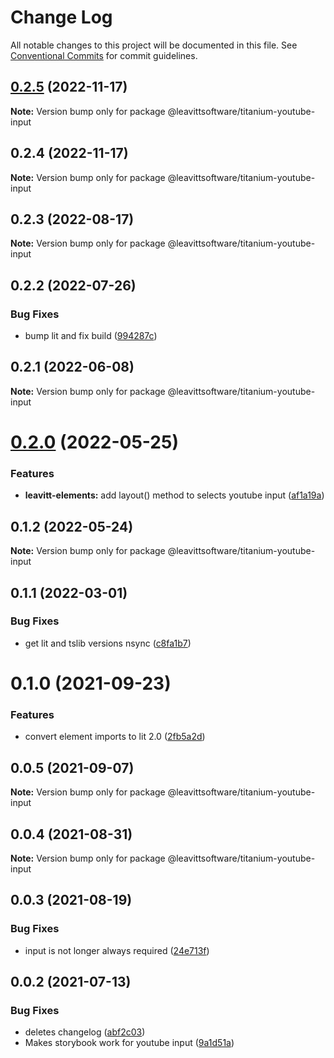 # Change Log

All notable changes to this project will be documented in this file.
See [Conventional Commits](https://conventionalcommits.org) for commit guidelines.

## [0.2.5](https://github.com/LeavittSoftware/titanium-elements/compare/@leavittsoftware/titanium-youtube-input@0.2.4...@leavittsoftware/titanium-youtube-input@0.2.5) (2022-11-17)

**Note:** Version bump only for package @leavittsoftware/titanium-youtube-input

## 0.2.4 (2022-11-17)

**Note:** Version bump only for package @leavittsoftware/titanium-youtube-input

## 0.2.3 (2022-08-17)

**Note:** Version bump only for package @leavittsoftware/titanium-youtube-input

## 0.2.2 (2022-07-26)

### Bug Fixes

- bump lit and fix build ([994287c](https://github.com/LeavittSoftware/titanium-elements/commit/994287cc92267fe41093ee8ded6640521bd3facb))

## 0.2.1 (2022-06-08)

**Note:** Version bump only for package @leavittsoftware/titanium-youtube-input

# [0.2.0](https://github.com/LeavittSoftware/titanium-elements/compare/@leavittsoftware/titanium-youtube-input@0.1.2...@leavittsoftware/titanium-youtube-input@0.2.0) (2022-05-25)

### Features

- **leavitt-elements:** add layout() method to selects youtube input ([af1a19a](https://github.com/LeavittSoftware/titanium-elements/commit/af1a19a085b87f4a765981574db401f3ce5adb62))

## 0.1.2 (2022-05-24)

**Note:** Version bump only for package @leavittsoftware/titanium-youtube-input

## 0.1.1 (2022-03-01)

### Bug Fixes

- get lit and tslib versions nsync ([c8fa1b7](https://github.com/LeavittSoftware/titanium-elements/commit/c8fa1b77320c6b6854009bb076ba0bcc2c632ae0))

# 0.1.0 (2021-09-23)

### Features

- convert element imports to lit 2.0 ([2fb5a2d](https://github.com/LeavittSoftware/titanium-elements/commit/2fb5a2da5a5af636541ce58e398fdf587e2c008a))

## 0.0.5 (2021-09-07)

**Note:** Version bump only for package @leavittsoftware/titanium-youtube-input

## 0.0.4 (2021-08-31)

**Note:** Version bump only for package @leavittsoftware/titanium-youtube-input

## 0.0.3 (2021-08-19)

### Bug Fixes

- input is not longer always required ([24e713f](https://github.com/LeavittSoftware/titanium-elements/commit/24e713f9ee82b64925620a5c7723cf3205f36199))

## 0.0.2 (2021-07-13)

### Bug Fixes

- deletes changelog ([abf2c03](https://github.com/LeavittSoftware/titanium-elements/commit/abf2c0310c0c35d54852b445b298846815d13e90))
- Makes storybook work for youtube input ([9a1d51a](https://github.com/LeavittSoftware/titanium-elements/commit/9a1d51ad1e794cc5b521a8c171fadb7b77dbb4cb))
